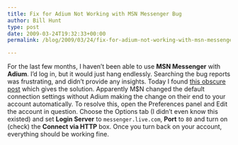 ```yaml
---
title: Fix for Adium Not Working with MSN Messenger Bug
author: Bill Hunt
type: post
date: 2009-03-24T19:32:33+00:00
permalink: /blog/2009/03/24/fix-for-adium-not-working-with-msn-messenger-bug/

---
```

For the last few months, I haven&#8217;t been able to use **MSN Messenger** with **Adium**. I&#8217;d log in, but it would just hang endlessly. Searching the bug reports was frustrating, and didn&#8217;t provide any insights. Today I found [this obscure post][1] which gives the solution. Apparently M$N changed the default connection settings without Adium making the change on their end to your account automatically. To resolve this, open the Preferences panel and Edit the account in question. Choose the Options tab (I didn&#8217;t even know this existed) and set **Login Server** to `messenger.live.com`, **Port** to `80` and turn on (check) the **Connect via HTTP** box. Once you turn back on your account, everything should be working fine.

 [1]: http://trac.adiumx.com/ticket/11574 "Bug report for Adium explaining MSN Messenger fix"